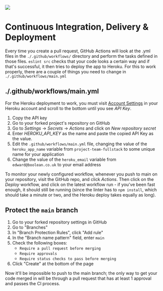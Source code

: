 ![](../assets/CI_CD_Pipeline.png)

# Continuous Integration, Delivery & Deployment

Every time you create a pull request, GitHub Actions will look at the .yml files in the `./.github/workflows/` directory and perform the tasks defined in those files. `eslint src` checks that your code looks a certain way and if that's successful, it then tries to deploy the app to Heroku. For this to work properly, there are a couple of things you need to change in `./.github/workflows/main.yml`

## ./.github/workflows/main.yml

For the Heroku deployment to work, you must visit [Account Settings](https://dashboard.heroku.com/account) in your Heroku account and scroll to the bottom until you see _API Key_.

1. Copy the API key
2. Go to your forked project's repository on GitHub
3. Go to *Settings* -> *Secrets* -> *Actions* and click on *New repository secret*
4. Enter *HEROKU_API_KEY* as the name and paste the copied API Key as the value.
5. Edit the `.github/workflows/main.yml` file, changing the value of the `heroku_app_name` variable from `project-team-fullstack` to some unique name for your application
6. Change the value of the `heroku_email` variable from `edward@boolean.co.uk` to your email address

To monitor your newly configured workflow, whenever you push to main on your repository, visit the GitHub repo, and click _Actions_. Then click on the _Deploy_ workflow, and click on the latest workflow run - if you've been fast enough, it should still be running (since the linter has to `npm install`, which should take a minute or two, and the Heroku deploy takes equally as long).

## Protect the `main` branch

1. Go to your forked repository settings in GitHub
2. Go to "Branches"
3. In "Branch Protection Rules", click "Add rule"
4. In the "Branch name pattern" field, enter `main`
5. Check the following boxes:
	- `Require a pull request before merging`
	- `Require approvals`
	- `Require status checks to pass before merging`
6. Click "Create" at the bottom of the page

Now it'll be impossible to push to the main branch; the only way to get your code merged in will be through a pull request that has at least 1 approval and passes the CI process.
